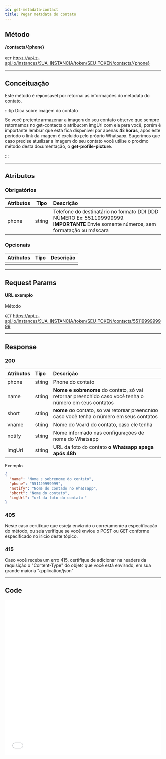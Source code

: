 ```yaml
---
id: get-metadata-contact
title: Pegar metadata do contato
---
```


## Método

#### /contacts/{phone}

`GET` https://api.z-api.io/instances/SUA_INSTANCIA/token/SEU_TOKEN/contacts/{phone}

---

## Conceituação

Este método é reponsavel por retornar as informações do metadata do contato.

:::tip Dica sobre imagem do contato

Se você pretente armazenar a imagem do seu contato observe que sempre retornamos no get-contacts o atribucom imgUrl com ela para você, porém é importante lembrar que esta fica disponivel por apenas **48 horas**, após este periodo o link da imagem é excluido pelo próprio Whatsapp. Sugerimos que caso precise atualizar a imagem do seu contato você utilize o proximo método desta documentação, o **get-profile-picture**.

:::

---

## Atributos

### Obrigatórios

| Atributos | Tipo | Descrição |
| :-- | :-: | :-- |
| phone | string | Telefone do destinatário no formato DDI DDD NÚMERO Ex: 551199999999. **IMPORTANTE** Envie somente números, sem formatação ou máscara |

### Opcionais

| Atributos | Tipo | Descrição |
| :-------- | :--: | :-------- |
|           |      |           |

---

## Request Params

#### URL exemplo

Método

`GET` https://api.z-api.io/instances/SUA_INSTANCIA/token/SEU_TOKEN/contacts/5511999999999

---

## Response

### 200

| Atributos | Tipo | Descrição |
| :-- | :-- | :-- |
| phone | string | Phone do contato |
| name | string | **Nome e sobrenome** do contato, só vai retornar preenchido caso você tenha o número em seus contatos |
| short | string | **Nome** do contato, só vai retornar preenchido caso você tenha o número em seus contatos |
| vname | string | Nome do Vcard do contato, caso ele tenha |
| notify | string | Nome informado nas configurações de nome do Whatsapp |
| imgUrl | string | URL da foto do contato **o Whatsapp apaga após 48h** |

Exemplo

```json
{
  "name": "Nome e sobrenome do contato",
  "phone": "551199999999",
  "notify": "Nome do contado no Whatsapp",
  "short": "Nome do contato",
  "imgUrl": "url da foto do contato "
}
```

### 405

Neste caso certifique que esteja enviando o corretamente a especificação do método, ou seja verifique se você enviou o POST ou GET conforme especificado no inicio deste tópico.

### 415

Caso você receba um erro 415, certifique de adicionar na headers da requisição o "Content-Type" do objeto que você está enviando, em sua grande maioria "application/json"

---

## Code

<iframe src="//api.apiembed.com/?source=https://raw.githubusercontent.com/Z-API/z-api-docs/main/json-examples/get-metadata-contact.json&targets=all" frameborder="0" scrolling="no" width="100%" height="500px" seamless></iframe>
